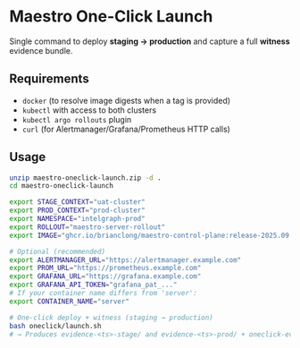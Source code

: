 # Maestro One-Click Launch

Single command to deploy **staging → production** and capture a full **witness** evidence bundle.

## Requirements

- `docker` (to resolve image digests when a tag is provided)
- `kubectl` with access to both clusters
- `kubectl argo rollouts` plugin
- `curl` (for Alertmanager/Grafana/Prometheus HTTP calls)

## Usage

```bash
unzip maestro-oneclick-launch.zip -d .
cd maestro-oneclick-launch

export STAGE_CONTEXT="uat-cluster"
export PROD_CONTEXT="prod-cluster"
export NAMESPACE="intelgraph-prod"
export ROLLOUT="maestro-server-rollout"
export IMAGE="ghcr.io/brianclong/maestro-control-plane:release-2025.09.03"  # or pinned digest

# Optional (recommended)
export ALERTMANAGER_URL="https://alertmanager.example.com"
export PROM_URL="https://prometheus.example.com"
export GRAFANA_URL="https://grafana.example.com"
export GRAFANA_API_TOKEN="grafana_pat_..."
# If your container name differs from 'server':
export CONTAINER_NAME="server"

# One-click deploy + witness (staging → production)
bash oneclick/launch.sh
# → Produces evidence-<ts>-stage/ and evidence-<ts>-prod/ + oneclick-evidence-<ts>.tar
```

